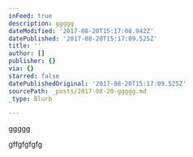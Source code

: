 ```yaml
---
inFeed: true
description: ggggg
dateModified: '2017-08-20T15:17:08.942Z'
datePublished: '2017-08-20T15:17:09.525Z'
title: ''
author: []
publisher: {}
via: {}
starred: false
datePublishedOriginal: '2017-08-20T15:17:09.525Z'
sourcePath: _posts/2017-08-20-ggggg.md
_type: Blurb

---
```

ggggg

gffgfgfgfg
